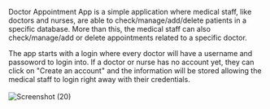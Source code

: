 Doctor Appointment App is a simple application where medical staff, like doctors and nurses, are able to check/manage/add/delete patients in a specific database. More than this, the medical staff
can also check/manage/add or delete appointments related to a specific doctor.

The app starts with a login where every doctor will have a username and passoword to login into. If a doctor or nurse has no account yet, they can click on "Create an account" and the information will be stored
allowing the medical staff to login right away with their credentials. 
<br></br>
![Screenshot (20)](https://github.com/13xpe/doctorAppointmentDesktopApp/assets/124820216/f2d0d0ca-6760-4285-8ca7-3a64318099fa)


